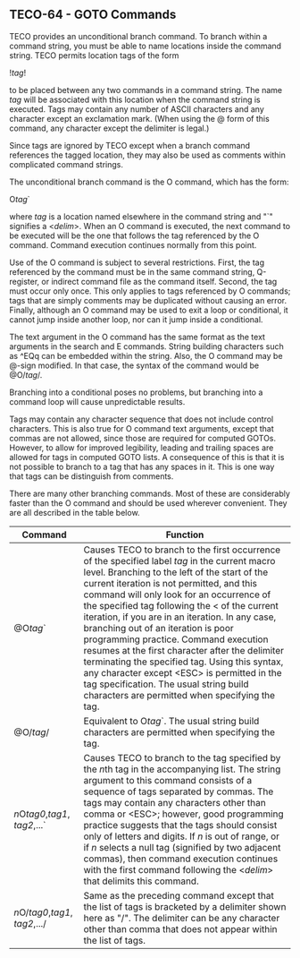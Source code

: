 ## TECO-64 - GOTO Commands

TECO provides an unconditional branch command. To branch within a command
string, you must be able to name locations inside the command string. TECO
permits location tags of the form

!*tag*!

to be placed between any two commands in a command string. The name *tag*
will be associated with this location when the command string is executed.
Tags may contain any number of ASCII characters and any character except
an exclamation mark. (When using the @ form of this command, any character
except the delimiter is legal.)

Since tags are ignored by TECO except when a branch command references
the tagged location, they may also be used as comments within complicated
command strings.

The unconditional branch command is the O command, which has the form:

O*tag*\`

where *tag* is a location named elsewhere in the command string and "`" signifies
a &lt;*delim*>. When an O command is executed, the next command to be executed
will be the one that follows the tag referenced by the O command. Command
execution continues normally from this point.

Use of the O command is subject to several restrictions. First, the tag referenced
by the command must be in the same command string, Q-register, or indirect
command file as the command itself. Second, the tag must occur only once.
This only applies to tags referenced by O commands; tags that are simply
comments may be duplicated without causing an error. Finally, although an O
command may be used to exit a loop or conditional, it cannot jump inside another
loop, nor can it jump inside a conditional.

The text argument in the O command has the same format as the text
arguments in the search and E commands. String building characters such
as ^EQq can be embedded within the string. Also, the O command may be
@-sign modified. In that case, the syntax of the command would be @O/*tag*/.

Branching into a conditional poses no problems, but branching into a command
loop will cause unpredictable results.

Tags may contain any character sequence that does not include control
characters. This is also true for O command text arguments, except
that commas are not allowed, since those are required for computed GOTOs.
However, to allow for improved legibility, leading and trailing spaces
are allowed for tags in computed GOTO lists. A consequence of this is
that it is not possible to branch to a tag that has any spaces in it.
This is one way that tags can be distinguish from comments.

There are many other branching commands. Most of these are considerably
faster than the O command and should be used wherever convenient. They are
all described in the table below.


| Command | Function |
| ------- | -------- |
| @O*tag*\` | Causes TECO to branch to the first occurrence of the specified label *tag* in the current macro level. Branching to the left of the start of the current iteration is not permitted, and this command will only look for an occurrence of the specified tag following the &lt; of the current iteration, if you are in an iteration. In any case, branching out of an iteration is poor programming practice. Command execution resumes at the first character after the delimiter terminating the specified tag. Using this syntax, any character except &lt;ESC> is permitted in the tag specification. The usual string build characters are permitted when specifying the tag. |
| @O/*tag*/ | Equivalent to O*tag*`. The usual string build characters are permitted when specifying the tag. |
| *n*O*tag0*,*tag1*, *tag2*,...\` | Causes TECO to branch to the tag specified by the *n*th tag in the accompanying list. The string argument to this command consists of a sequence of tags separated by commas. The tags may contain any characters other than comma or &lt;ESC>; however, good programming practice suggests that the tags should consist only of letters and digits. If *n* is out of range, or if *n* selects a null tag (signified by two adjacent commas), then command execution continues with the first command following the &lt;*delim*> that delimits this command. |
| *n*O/*tag0*,*tag1*, *tag2*,.../ | Same as the preceding command except that the list of tags is bracketed by a delimiter shown here as "/". The delimiter can be any character other than comma that does not appear within the list of tags. |
